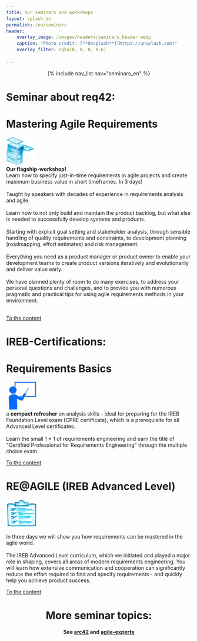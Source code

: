 ```yaml
---
title: Our seminars and workshops
layout: splash_en
permalink: /en/seminars
header:
    overlay_image: /images/headers/seminars_header.webp
    caption: "Photo credit: [**Unsplash**](https://unsplash.com)"
    overlay_filter: rgba(0, 0, 0, 0.6)

---
```


<center>
{% include nav_list nav="seminars_en" %}
</center>

<div class="grid-container wide-container smaller" markdown="1">

<div class="box light_grey" markdown="1">

<h1 class="sem"> Seminar about req42: </h1>

# Mastering Agile Requirements

![](/images/seminars/masteringagile.png)<br>
**Our flagship-workshop!** <br> Learn how to specify just-in-time requirements in agile projects and create maximum business value in short timeframes. In 3 days!
<br><br>
Taught by speakers with decades of experience in requirements analysis and agile.
<br><br>
Learn how to not only build and maintain the product backlog, but what else is needed to successfully develop systems and products.
<br><br>
Starting with explicit goal setting and stakeholder analysis, through sensible handling of quality requirements and constraints, to development planning (roadmapping, effort estimates) and risk management.
<br><br>
Everything you need as a product manager or product owner to enable your development teams to create product versions iteratively and evolutionarily and deliver value early.
<br><br>
We have planned plenty of room to do many exercises, to address your personal questions and challenges, and to provide you with numerous pragmatic and practical tips for using agile requirements methods in your environment.
<br><br>

<a href="/en/masteringagile" class="btn btn--info">To the content</a>

</div>

<div class="box light_grey" markdown="1">

<h1 class="sem"> IREB-Certifications: </h1>

# Requirements Basics
![](/images/seminars/req.png)<br>
a **compact refresher** on analysis skills - ideal for preparing for the IREB Foundation Level exam (CPRE certificate), which is a prerequisite for all Advanced Level certificates.
<br> <br>
Learn the small 1 * 1 of requirements engineering and earn the title of "Certified Professional for Requirements Engineering" through the multiple choice exam.

<a href="/requirements-grundlagen" class="btn btn--info">To the content</a>

<h1 class="no-break"> RE@AGILE (IREB Advanced Level) </h1>

![](/images/seminars/reagile.png)<br>

In three days we will show you how requirements can be mastered in the agile world.
<br><br>
The IREB Advanced Level curriculum, which we initiated and played a major role in shaping, covers all areas of modern requirements engineering. You will learn how extensive communication and cooperation can significantly reduce the effort required to find and specify requirements - and quickly help you achieve product success.

<a href="/reagile" class="btn btn--info">To the content</a>

</div>

</div>

<div class="splash_text" style="text-align: center" markdown="1">

<h1 class="sem"> More seminar topics: </h1>

**See [arc42](https://www.arc42.org/) and [agile-experts](https://agile-experts.ch/)**

</div>

